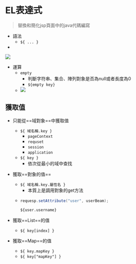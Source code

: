 # EL表達式
> 替換和簡化jsp頁面中的java代碼編寫

- 語法
	- `${ ... }`
- 
![](https://i.imgur.com/RPYVMBz.png)
- 運算
	- `empty`
		- 判斷字符串、集合、陣列對象是否為null或者長度為0
		- `${empty key}`
	- ![](https://i.imgur.com/qWXbH51.png)

## 獲取值
- 只能從==域對象==中獲取值
	- `${ 域名稱.key }`
		- `pageContext` 
		- `requset` 
		- `session` 
		- `application` 
	- `${ key }`
		- 依次從最小的域中查找

- 獲取==對象的值==
	- `${ 域名稱.key.屬性名 }`
		- 本質上是調用對象的get方法
	- 
		```java
		requesp.setAttribute("user", userBeam);
		```	
		```html
		${user.username}
		```
- 獲取==List==的值
	- `${ key[index] }`
- 獲取==Map==的值
	- `${ key.mapKey }`
	- `${ key["mapKey"] }`
	
